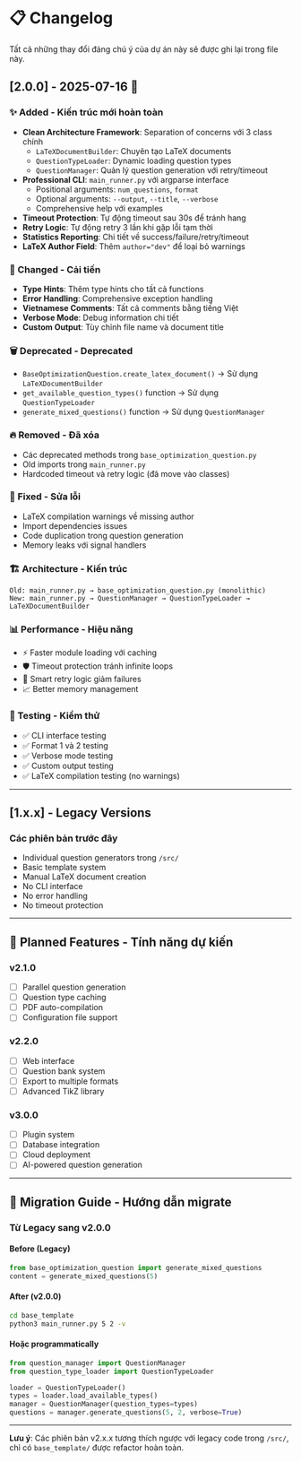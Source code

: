 # 📋 Changelog

Tất cả những thay đổi đáng chú ý của dự án này sẽ được ghi lại trong file này.

## [2.0.0] - 2025-07-16 🎉

### ✨ Added - Kiến trúc mới hoàn toàn
- **Clean Architecture Framework**: Separation of concerns với 3 class chính
  - `LaTeXDocumentBuilder`: Chuyên tạo LaTeX documents
  - `QuestionTypeLoader`: Dynamic loading question types  
  - `QuestionManager`: Quản lý question generation với retry/timeout
- **Professional CLI**: `main_runner.py` với argparse interface
  - Positional arguments: `num_questions`, `format`
  - Optional arguments: `--output`, `--title`, `--verbose`
  - Comprehensive help với examples
- **Timeout Protection**: Tự động timeout sau 30s để tránh hang
- **Retry Logic**: Tự động retry 3 lần khi gặp lỗi tạm thời
- **Statistics Reporting**: Chi tiết về success/failure/retry/timeout
- **LaTeX Author Field**: Thêm `author="dev"` để loại bỏ warnings

### 🔧 Changed - Cải tiến
- **Type Hints**: Thêm type hints cho tất cả functions
- **Error Handling**: Comprehensive exception handling
- **Vietnamese Comments**: Tất cả comments bằng tiếng Việt
- **Verbose Mode**: Debug information chi tiết
- **Custom Output**: Tùy chỉnh file name và document title

### 🗑️ Deprecated - Deprecated
- `BaseOptimizationQuestion.create_latex_document()` → Sử dụng `LaTeXDocumentBuilder`
- `get_available_question_types()` function → Sử dụng `QuestionTypeLoader`
- `generate_mixed_questions()` function → Sử dụng `QuestionManager`

### 🔥 Removed - Đã xóa
- Các deprecated methods trong `base_optimization_question.py`
- Old imports trong `main_runner.py`
- Hardcoded timeout và retry logic (đã move vào classes)

### 🐛 Fixed - Sửa lỗi
- LaTeX compilation warnings về missing author
- Import dependencies issues
- Code duplication trong question generation
- Memory leaks với signal handlers

### 🏗️ Architecture - Kiến trúc
```
Old: main_runner.py → base_optimization_question.py (monolithic)
New: main_runner.py → QuestionManager → QuestionTypeLoader → LaTeXDocumentBuilder
```

### 📊 Performance - Hiệu năng
- ⚡ Faster module loading với caching
- 🛡️ Timeout protection tránh infinite loops  
- 🔄 Smart retry logic giảm failures
- 📈 Better memory management

### 🧪 Testing - Kiểm thử
- ✅ CLI interface testing
- ✅ Format 1 và 2 testing
- ✅ Verbose mode testing
- ✅ Custom output testing
- ✅ LaTeX compilation testing (no warnings)

---

## [1.x.x] - Legacy Versions

### Các phiên bản trước đây
- Individual question generators trong `/src/`
- Basic template system
- Manual LaTeX document creation
- No CLI interface
- No error handling
- No timeout protection

---

## 🔮 Planned Features - Tính năng dự kiến

### v2.1.0
- [ ] Parallel question generation
- [ ] Question type caching  
- [ ] PDF auto-compilation
- [ ] Configuration file support

### v2.2.0
- [ ] Web interface
- [ ] Question bank system
- [ ] Export to multiple formats
- [ ] Advanced TikZ library

### v3.0.0
- [ ] Plugin system
- [ ] Database integration
- [ ] Cloud deployment
- [ ] AI-powered question generation

---

## 📝 Migration Guide - Hướng dẫn migrate

### Từ Legacy sang v2.0.0

#### Before (Legacy)
```python
from base_optimization_question import generate_mixed_questions
content = generate_mixed_questions(5)
```

#### After (v2.0.0)
```bash
cd base_template
python3 main_runner.py 5 2 -v
```

#### Hoặc programmatically
```python
from question_manager import QuestionManager
from question_type_loader import QuestionTypeLoader

loader = QuestionTypeLoader()
types = loader.load_available_types()
manager = QuestionManager(question_types=types)
questions = manager.generate_questions(5, 2, verbose=True)
```

---

**Lưu ý**: Các phiên bản v2.x.x tương thích ngược với legacy code trong `/src/`, chỉ có `base_template/` được refactor hoàn toàn.
